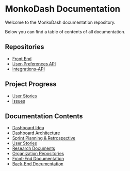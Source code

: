 # MonkoDash Documentation
Welcome to the MonkoDash documentation repository.

Below you can find a table of contents of all documentation.

## Repositories
- [Front End](https://github.com/IPS3-DB04-Teun-Mos-Lukas-Jansen/Dashboard-Front-End)
- [User-Preferences API](https://github.com/IPS3-DB04-Teun-Mos-Lukas-Jansen/User-Preferences-API)
- [Integrations-API](https://github.com/IPS3-DB04-Teun-Mos-Lukas-Jansen/Documentation/blob/main/Integrations-API-Documentation.md)

## Project Progress
- [User Stories](https://github.com/orgs/IPS3-DB04-Teun-Mos-Lukas-Jansen/projects/2)
- [Issues](https://github.com/orgs/IPS3-DB04-Teun-Mos-Lukas-Jansen/projects/3)

## Documentation Contents
- [Dashboard Idea](https://github.com/IPS3-DB04-Teun-Mos-Lukas-Jansen/Documentation/blob/main/DashboardIdea.md)
- [Dashboard Architecture](https://github.com/IPS3-DB04-Teun-Mos-Lukas-Jansen/Documentation/blob/main/C4-Model.md)
- [Sprint Planning & Retrospective](https://github.com/IPS3-DB04-Teun-Mos-Lukas-Jansen/Documentation/blob/main/sprint-planning.md)
- [User Stories](https://github.com/IPS3-DB04-Teun-Mos-Lukas-Jansen/Documentation/blob/main/UserStories.md) 
- [Research Documents](https://github.com/IPS3-DB04-Teun-Mos-Lukas-Jansen/Documentation/blob/main/ResearchDocuments.md)
- [Organization Repositories](https://github.com/orgs/IPS3-DB04-Teun-Mos-Lukas-Jansen/repositories)
- [Front-End Documentation](https://github.com/IPS3-DB04-Teun-Mos-Lukas-Jansen/Documentation/blob/main/frontend-documentation.md)
- [Back-End Documentation](https://github.com/IPS3-DB04-Teun-Mos-Lukas-Jansen/Documentation/blob/main/User-Preferences-API-Documentation.md)
